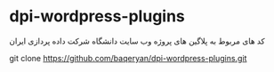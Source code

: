 # dpi-wordpress-plugins
کد های مربوط به پلاگین های پروژه وب سایت دانشگاه شرکت داده پردازی ایران


git clone https://github.com/baqeryan/dpi-wordpress-plugins.git
